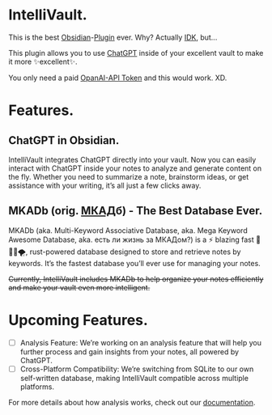 # IntelliVault.

This is the best [Obsidian](https://obsidian.md/)-[Plugin](https://en.wikipedia.org/wiki/Plug-in_(computing)) ever. Why? Actually [IDK](https://en.wikipedia.org/wiki/I_Don%27t_Know), but...

This plugin allows you to use [ChatGPT](https://ru.wikipedia.org/wiki/ChatGPT) inside of your excellent vault to make it more ✨excellent✨.

You only need a paid [OpanAI-API Token](https://platform.openai.com/) and this would work. XD.

# Features.

## ChatGPT in Obsidian.

IntelliVault integrates ChatGPT directly into your vault. Now you can easily interact with ChatGPT inside your notes to analyze and generate content on the fly. Whether you need to summarize a note, brainstorm ideas, or get assistance with your writing, it’s all just a few clicks away.


## MKADb (orig. [МКАД](https://en.wikipedia.org/wiki/Moscow_Ring_Road)б) - The Best Database Ever.

MKADb (aka. Multi-Keyword Associative Database, aka. Mega Keyword Awesome Database, aka. есть ли жизнь за МКАДом?) is a ⚡️ blazing fast 🚀🧬🚞🌪️, rust-powered database designed to store and retrieve notes by keywords. It’s the fastest database you’ll ever use for managing your notes.

~~Currently, IntelliVault includes MKADb to help organize your notes efficiently and make your vault even more intelligent.~~

# Upcoming Features.

- [ ] Analysis Feature: We’re working on an analysis feature that will help you further process and gain insights from your notes, all powered by ChatGPT.
- [ ] Cross-Platform Compatibility: We’re switching from SQLite to our own self-written database, making IntelliVault compatible across multiple platforms.

For more details about how analysis works, check out our [documentation](https://github.com/intkgc/intellivault/blob/master/specs/analysis-pipeline.md).
